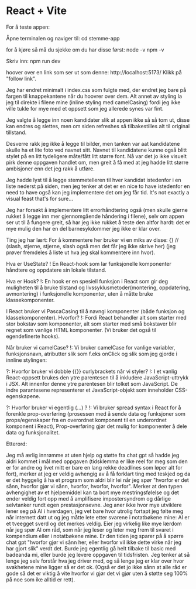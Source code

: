 # React + Vite

For å teste appen:

Åpne terminalen og naviger til:
cd stemme-app

for å kjøre så må du sjekke om du har disse først:
node -v
npm -v

Skriv inn:
npm run dev

hoover over en link som ser ut som denne:
http://localhost:5173/
Klikk på "follow link".

Jeg har endret minimalt i index.css som fulgte med, der endret jeg bare på fargen til knappekantene når du hoovrer over dem. Alt annet av styling la jeg til direkte i filene mine (inline styling med camelCasing) fordi jeg ikke ville tukle for mye med et oppsett som jeg allerede synes var fint.

Jeg valgte å legge inn noen kandidater slik at appen ikke så så tom ut, disse kan endres og slettes, men om siden refreshes så tilbakestilles alt til original tillstand.

Desverre rakk jeg ikke å legge til bilder, men tanken var aat kandidatene skulle ha et lite foto ved navnet sitt.
Navnet til kandidatene kunne også blitt stylet på en litt tydeligere måte/fått litt større font. Nå var det jo ikke visuelt pirk denne oppgaven handlet om, men greit å få med at jeg hadde litt større ambisjoner enn det jeg rakk å utføre.

Jeg hadde lyst til å legge stemmetelleren til hver kandidat istedenfor i en liste nederst på siden, men jeg tenker at det er en nice to have istedenfor en need to have også kan jeg implementere det om jeg får tid. It's not exactly a visual feast that's for sure...

Jeg har forsøkt å implementere litt errorhåndtering også (men skulle gjerne rukket å legge inn mer gjennomgående håndering i filene), selv om appen ser ut til å fungere greit, så har jeg ikke rukket å teste den altfor hardt: det er mye mulig den har en del barnesykdommer jeg ikke er klar over.

Ting jeg har lært:
For å kommentere her bruker vi en miks av disse: {} // (slash, stjerne, stjerne, slash også men det får jeg ikke skrive her)
(jeg prøver fremdeles å liste ut hva jeg skal kommentere inn hvor).

Hva er UseState?
! En React-hook som lar funksjonelle komponenter håndtere og oppdatere sin lokale tilstand.

Hva er Hook?
!: En hook er en spesiell funksjon i React som gir deg muligheten til å bruke tilstand og livssyklusmetoder(montering, oppdatering, avmontering) i funksjonelle komponenter, uten å måtte bruke klassekomponenter.

I React bruker vi PascaCasing til å navngi komponenter (både funksjon og klassekomponenter).
Hvorfor?
!: Fordi React behandler alt som starter med stor bokstav som komponenter, alt som starter med små bokstaver blir regnet som vanlige HTML komponenter.
(Vi bruker det også til egendefinerte hooks).

Når bruker vi camelCase?
!: Vi bruker camelCase for vanlige variabler, funksjonsnavn, atributter slik som f.eks onClick og slik som jeg gjorde i innline stylingen:

<div style={{ backgroundColor: "grønn" }} onClick={handleSomething}>

?: Hvorfor bruker vi dobble {{}} curlybrackets når vi styler?
!: I et vanlig React-oppsett brukes den ytre parentesen til å inkludere JavaScript-uttrykk i JSX. Alt innenfor denne ytre parentesen blir tolket som JavaScript. De indre parantesene representerer et JavaScript-objekt som inneholder CSS-egenskapene.

?: Hvorfor bruker vi egentlig (...) ?
!: Vi bruker spread syntax i React for å forenkle prop-overføring
(prosessen med å sende data og funksjoner som props/egenskaper fra en overordnet komponent til en underordnet komponent i React),
Prop-overføring gjør det mulig for komponenter å dele data og funksjonalitet.

Etterord:

Jeg må ærlig innrømme at uten hjelp og støtte fra chat gpt så hadde jeg aldri kommet i mål med oppgaven
(tidsklemma er like reel for meg som den er for andre og livet mitt er bare en lang rekke deadlines som løper alt for fort),
merker at jeg er veldig avhengig av å få forklart ting med teskjed og da er det hyggelig å ha et program som aldri blir lei når jeg spør "hvorfor er det sånn, hvorfor gjør vi sånn, hvorfor, hvorfor, hvorfor". Merker at den typen avhengighet av et hjelpemiddel kan ta bort mye mestringsfølelse og det ender veldig fort opp med å amplifisere impostersyndrom og dårlige selvtanker rundt egen prestasjonsevne.
Jeg aner ikke hvor mye utviklere lener seg på AI i hverdagen, jeg vet bare hvor utrolig fortapt jeg følte meg når internett datt ut og jeg måtte lete etter svarene i notatbøkene mine: AI er et tveegget sverd og det merkes veldig. Eier jeg virkelig like mye lærdom når jeg spør AI om råd, som når jeg leser og leter meg frem til svaret i kompendium eller i notatbøkene mine.
Er den tiden jeg sparer på å spørre chat gpt "hvorfor gjør vi sånn her, eller hvorfor vil ikke dette virke når jeg har gjort slik" verdt det. Burde jeg egentlig gå helt tilbake til basic med badeanda mi, eller burde jeg levere oppgaven til tidsfristen.
Jeg tenker at så lenge jeg selv forstår hva jeg driver med, og så lenge jeg er klar over hvor svakhetene mine ligger så er det ok.
(Også er det jo ikke sånn at alle råd er gode så det er viktig å vite hvorfor vi gjør det vi gjør uten å støtte seg 100% på noe som ike alltid er rett).
